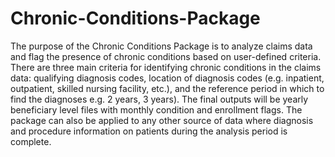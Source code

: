 # Chronic-Conditions-Package
The purpose of the Chronic Conditions Package is to analyze claims data and flag the presence of chronic conditions based on user-defined criteria. There are three main criteria for identifying chronic conditions in the claims data: qualifying diagnosis codes, location of diagnosis codes (e.g. inpatient, outpatient, skilled nursing facility, etc.), and the reference period in which to find the diagnoses e.g. 2 years, 3 years). The final outputs will be yearly beneficiary level files with monthly condition and enrollment flags.
The package can also be applied to any other source of data where diagnosis and procedure information on patients during the analysis period is complete.
